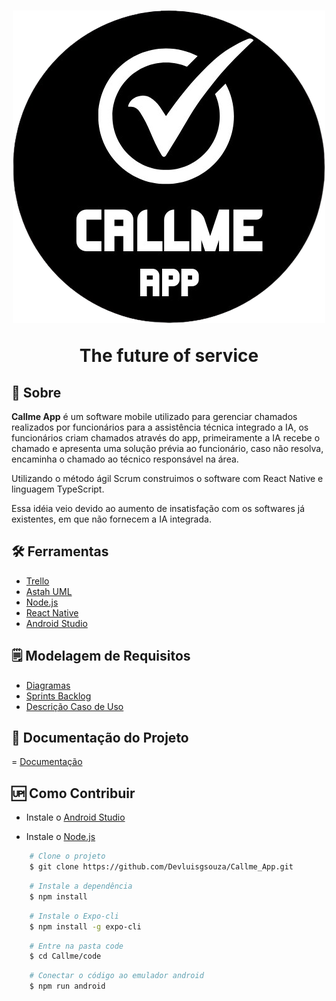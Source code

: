 <h1 align='center'>
    <img src='./Callme/code/src/assets/logoCallmeapp.png'>
    <p>The future of service
</h1>


## 📕 Sobre

**Callme App** é um software mobile utilizado para gerenciar chamados realizados por funcionários para a assistência técnica integrado a IA, os funcionários criam chamados através do app, primeiramente a IA recebe o chamado e apresenta uma solução prévia ao funcionário, caso não resolva, encaminha o chamado ao técnico responsável na área.

Utilizando o método ágil Scrum construimos o software com React Native e linguagem TypeScript.

Essa idéia veio devido ao aumento de insatisfação com os softwares já existentes, em que não fornecem a IA integrada.


## 🛠 Ferramentas

- [Trello](https://trello.com/pt-BR?campaign=19269516466&adgroup=148159506607&targetid=kwd-3609071522&matchtype=e&network=g&device=c&device_model=&creative=641463051735&keyword=trello&placement=&target=&ds_eid=700000001557344&ds_e1=GOOGLE&gad_source=1&gclid=CjwKCAjwtdi_BhACEiwA97y8BOmg9xCVoUXGvohRXK97MuFBf8611y0mIXvA9CFYWMsTX4dp-XYb8RoCPRQQAvD_BwE)
- [Astah UML](https://astah.net/products/astah-uml/)
- [Node.js](https://nodejs.org/pt)
- [React Native](https://reactnative.dev)
- [Android Studio](https://developer.android.com/studio?gclsrc=aw.ds&gad_source=1&gclid=CjwKCAjwtdi_BhACEiwA97y8BK-tY4oR5cK3W_CzLqqa771C1-3OcUvI-uAFNPAHbnRxR6vZxkYKlxoC7z0QAvD_BwE&hl=pt-br)



## 🗒️ Modelagem de Requisitos

- [Diagramas](https://github.com/Devluisgsouza/Callme_App/blob/main/Callme/Modelagem_de_Requisitos/Diagrama_de_caso_de_uso_sistema.asta)
- [Sprints Backlog](https://github.com/Devluisgsouza/Callme_App/blob/main/Callme/Modelagem_de_Requisitos/Sprints_Backlog.docx)
- [Descrição Caso de Uso](https://github.com/Devluisgsouza/Callme_App/blob/main/Callme/Modelagem_de_Requisitos/Descrição_caso_de_uso.docx)



## 📃 Documentação do Projeto

= [Documentação]()



## 🆙 Como Contribuir

- Instale o [Android Studio](https://developer.android.com/studio?gclsrc=aw.ds&gad_source=1&gclid=CjwKCAjwtdi_BhACEiwA97y8BK-tY4oR5cK3W_CzLqqa771C1-3OcUvI-uAFNPAHbnRxR6vZxkYKlxoC7z0QAvD_BwE&hl=pt-br)

- Instale o [Node.js](https://nodejs.org/pt)

```bash
    # Clone o projeto
    $ git clone https://github.com/Devluisgsouza/Callme_App.git 
```

```bash
    # Instale a dependência
    $ npm install
```

```bash
    # Instale o Expo-cli
    $ npm install -g expo-cli
```

```bash
    # Entre na pasta code
    $ cd Callme/code
```

```bash
    # Conectar o código ao emulador android
    $ npm run android
```
